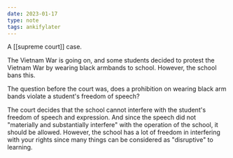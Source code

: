 ```yaml
---
date: 2023-01-17
type: note
tags: ankifylater
---
```


A [[supreme court]] case.

The Vietnam War is going on, and some students decided to protest the Vietnam War by wearing black armbands to school. However, the school bans this.

The question before the court was, does a prohibition on wearing black arm bands violate a student's freedom of speech?

The court decides that the school cannot interfere with the student's freedom of speech and expression. And since the speech did not "materially and substantially interfere" with the operation of the school, it should be allowed. However, the school has a lot of freedom in interfering with your rights since many things can be considered as "disruptive" to learning.
